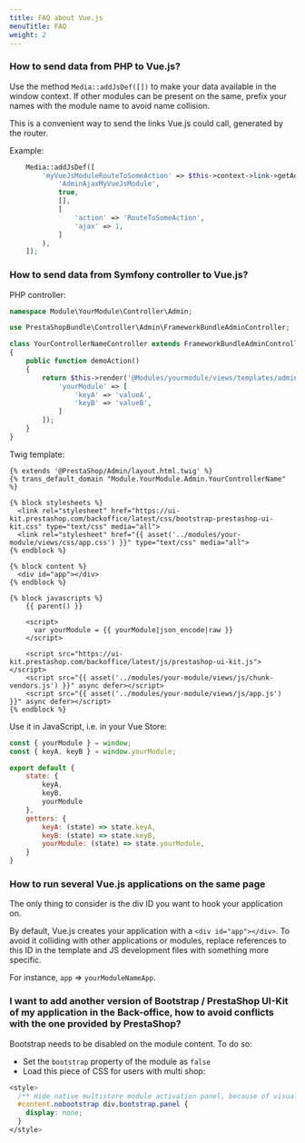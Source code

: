 ```yaml
---
title: FAQ about Vue.js
menuTitle: FAQ
weight: 2
---
```


### How to send data from PHP to Vue.js?

Use the method `Media::addJsDef([])` to make your data available in the window context.
If other modules can be present on the same, prefix your names with the module name to avoid name collision.

This is a convenient way to send the links Vue.js could call, generated by the router.

Example:

```php
    Media::addJsDef([
        'myVueJsModuleRouteToSomeAction' => $this->context->link->getAdminLink(
            'AdminAjaxMyVueJsModule',
            true,
            [],
            [
                'action' => 'RouteToSomeAction',
                'ajax' => 1,
            ]
        ),
    ]);
```

### How to send data from Symfony controller to Vue.js?

PHP controller:

```php
namespace Module\YourModule\Controller\Admin;

use PrestaShopBundle\Controller\Admin\FrameworkBundleAdminController;

class YourControllerNameController extends FrameworkBundleAdminController
{
    public function demoAction()
    {
        return $this->render('@Modules/yourmodule/views/templates/admin/demo.html.twig', [
            'yourModule' => [
                'keyA' => 'valueA',
                'keyB' => 'valueB',
            ]
        ]);
    }
}
```

Twig template:

```twig
{% extends '@PrestaShop/Admin/layout.html.twig' %}
{% trans_default_domain "Module.YourModule.Admin.YourControllerName" %}

{% block stylesheets %}
  <link rel="stylesheet" href="https://ui-kit.prestashop.com/backoffice/latest/css/bootstrap-prestashop-ui-kit.css" type="text/css" media="all">
  <link rel="stylesheet" href="{{ asset('../modules/your-module/views/css/app.css') }}" type="text/css" media="all">
{% endblock %}

{% block content %}
  <div id="app"></div>
{% endblock %}

{% block javascripts %}
    {{ parent() }}

    <script>
      var yourModule = {{ yourModule|json_encode|raw }}
    </script>

    <script src="https://ui-kit.prestashop.com/backoffice/latest/js/prestashop-ui-kit.js"></script>
    <script src="{{ asset('../modules/your-module/views/js/chunk-vendors.js') }}" async defer></script>
    <script src="{{ asset('../modules/your-module/views/js/app.js') }}" async defer></script>
{% endblock %}
```

Use it in JavaScript, i.e. in your Vue Store:

```js
const { yourModule } = window;
const { keyA, keyB } = window.yourModule;

export default {
    state: {
        keyA,
        keyB,
        yourModule
    },
    getters: {
        keyA: (state) => state.keyA,
        keyB: (state) => state.keyB,
        yourModule: (state) => state.yourModule,
    }
}
```

### How to run several Vue.js applications on the same page

The only thing to consider is the div ID you want to hook your application on.

By default, Vue.js creates your application with a `<div id="app"></div>`. To avoid it colliding with other applications or modules, replace references to this ID in the template and JS development files with something more specific.

For instance, `app` => `yourModuleNameApp`.

### I want to add another version of Bootstrap / PrestaShop UI-Kit of my application in the Back-office, how to avoid conflicts with the one provided by PrestaShop?

Bootstrap needs to be disabled on the module content. To do so:

* Set the `bootstrap` property of the module as `false`
* Load this piece of CSS for users with multi shop:

```css
<style>
  /** Hide native multistore module activation panel, because of visual regressions on non-bootstrap content */
  #content.nobootstrap div.bootstrap.panel {
    display: none;
  }
</style>
```
